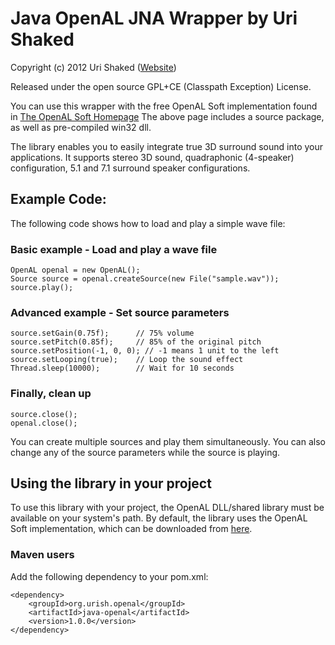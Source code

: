 Java OpenAL JNA Wrapper by Uri Shaked
=====================================

Copyright (c) 2012 Uri Shaked ([Website](http://www.urish.org))

Released under the open source GPL+CE (Classpath Exception) License.

You can use this wrapper with the free OpenAL Soft implementation found in
[The OpenAL Soft Homepage](http://kcat.strangesoft.net/openal.html)
The above page includes a source package, as well as pre-compiled win32 dll.

The library enables you to easily integrate true 3D surround sound into your applications. 
It supports stereo 3D sound, quadraphonic (4-speaker) configuration, 5.1 and 7.1 surround speaker configurations.

Example Code:
-------------
The following code shows how to load and play a simple wave file:

### Basic example - Load and play a wave file

	OpenAL openal = new OpenAL();
	Source source = openal.createSource(new File("sample.wav"));
	source.play();
		
### Advanced example - Set source parameters

	source.setGain(0.75f); 		// 75% volume
	source.setPitch(0.85f); 	// 85% of the original pitch
	source.setPosition(-1, 0, 0); // -1 means 1 unit to the left
	source.setLooping(true); 	// Loop the sound effect
	Thread.sleep(10000);     	// Wait for 10 seconds

### Finally, clean up

	source.close();
	openal.close();
	
You can create multiple sources and play them simultaneously. You can also change any of the source parameters
while the source is playing.

Using the library in your project
---------------------------------

To use this library with your project, the OpenAL DLL/shared library must be available on your system's path.
By default, the library uses the OpenAL Soft implementation, which can be downloaded from 
[here](http://kcat.strangesoft.net/openal.html).

### Maven users

Add the following dependency to your pom.xml:

	<dependency>
		<groupId>org.urish.openal</groupId>
		<artifactId>java-openal</artifactId>
		<version>1.0.0</version>
	</dependency>

